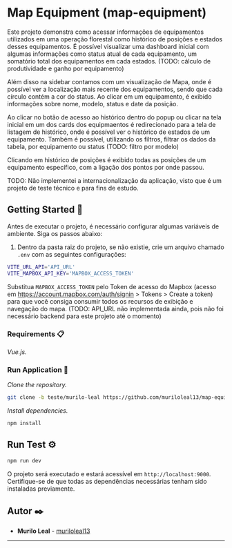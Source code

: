 # Map Equipment (map-equipment)

Este projeto demonstra como acessar informações de equipamentos utilizados em uma operação florestal como histórico de posições e estados desses equipamentos. É possível visualizar uma dashboard inicial com algumas informações como status atual de cada equipamento, um somatório total dos equipamentos em cada estados. (TODO: cálculo de produtividade e ganho por equipamento)

Além disso na sidebar contamos com um visualização de Mapa, onde é possível ver a localização mais recente dos equipamentos, sendo que cada círculo contém a cor do status. Ao clicar em um equipamento, é exibido informações sobre nome, modelo, status e date da posição.

Ao clicar no botão de acesso ao histórico dentro do popup ou clicar na tela inicial em um dos cards dos equipmaentos é redirecionado para a tela de listagem de histórico, onde é possível ver o histórico de estados de um equipamento. Também é possível, utilizando os filtros, filtrar os dados da tabela, por equipamento ou status (TODO: filtro por modelo)

Clicando em histórico de posições é exibido todas as posições de um equipamento específico, com a ligação dos pontos por onde passou.

TODO: Não implementei a internacionalização da aplicação, visto que é um projeto de teste técnico e para fins de estudo.

## Getting Started 🚀

Antes de executar o projeto, é necessário configurar algumas variáveis de ambiente. Siga os passos abaixo:

1. Dentro da pasta raiz do projeto, se não existie, crie um arquivo chamado `.env` com as seguintes configurações:

```sh
VITE_URL_API='API_URL'
VITE_MAPBOX_API_KEY='MAPBOX_ACCESS_TOKEN'
```

Substitua `MAPBOX_ACCESS_TOKEN` pelo Token de acesso do Mapbox (acesso em https://account.mapbox.com/auth/signin > Tokens > Create a token) para que você consiga consumir todos os recursos de exibição e navegação do mapa. (TODO: API_URL não implementada ainda, pois não foi necessário backend para este projeto até o momento) 

### Requirements 📋

_Vue.js._

### Run Application 🔧

_Clone the repository._

```sh
git clone -b teste/murilo-leal https://github.com/muriloleal13/map-equipment.git
```

_Install dependencies._

```sh
npm install
```

## Run Test ⚙️

```sh
npm run dev
```

O projeto será executado e estará acessível em `http://localhost:9000`. Certifique-se de que todas as dependências necessárias tenham sido instaladas previamente.

## Autor ✒️

- **Murilo Leal** - [muriloleal13](https://github.com/muriloleal13)

---
